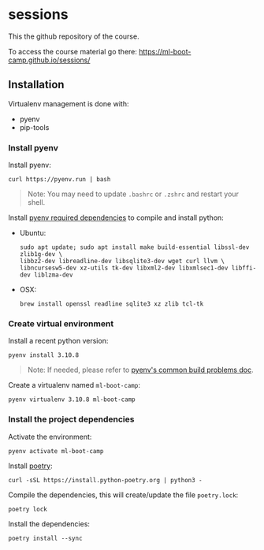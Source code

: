 # sessions

This the github repository of the course.

To access the course material go there: https://ml-boot-camp.github.io/sessions/

## Installation

Virtualenv management is done with:

- pyenv
- pip-tools

### Install pyenv

Install pyenv:
```
curl https://pyenv.run | bash
```

> Note: You may need to update `.bashrc` or `.zshrc` and restart your shell. 

Install [pyenv required dependencies](https://github.com/pyenv/pyenv/wiki#suggested-build-environment) to compile and install python:

- Ubuntu:
    ```
    sudo apt update; sudo apt install make build-essential libssl-dev zlib1g-dev \
    libbz2-dev libreadline-dev libsqlite3-dev wget curl llvm \
    libncursesw5-dev xz-utils tk-dev libxml2-dev libxmlsec1-dev libffi-dev liblzma-dev
    ```
- OSX:
    ```
    brew install openssl readline sqlite3 xz zlib tcl-tk
    ```

### Create virtual environment

Install a recent python version:
```
pyenv install 3.10.8
```

> Note: If needed, please refer to [pyenv's common build problems doc](https://github.com/pyenv/pyenv/wiki/Common-build-problems).

Create a virtualenv named `ml-boot-camp`:
```
pyenv virtualenv 3.10.8 ml-boot-camp
```

### Install the project dependencies

Activate the environment:
```
pyenv activate ml-boot-camp
```

Install [poetry](https://python-poetry.org/):
```
curl -sSL https://install.python-poetry.org | python3 -
```

Compile the dependencies, this will create/update the file `poetry.lock`:
```
poetry lock
```

Install the dependencies:
```
poetry install --sync
```
